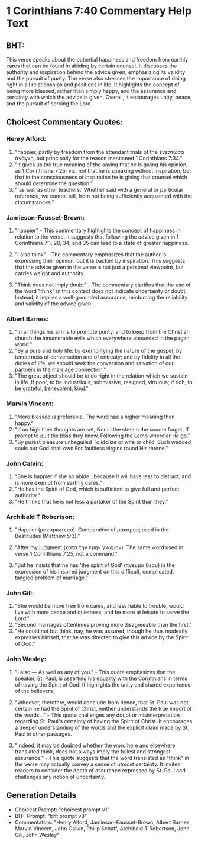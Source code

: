 # 1 Corinthians 7:40 Commentary Help Text

## BHT:
This verse speaks about the potential happiness and freedom from earthly cares that can be found in abiding by certain counsel. It discusses the authority and inspiration behind the advice given, emphasizing its validity and the pursuit of purity. The verse also stresses the importance of doing right in all relationships and positions in life. It highlights the concept of being more blessed, rather than simply happy, and the assurance and certainty with which the advice is given. Overall, it encourages unity, peace, and the pursuit of serving the Lord.

## Choicest Commentary Quotes:
### Henry Alford:
1. "happier, partly by freedom from the attendant trials of the ἐνεστῶσα ἀνάγκη, but principally for the reason mentioned 1 Corinthians 7:34." 
2. "It gives us the true meaning of the saying that he is giving his opinion, as 1 Corinthians 7:25; viz. not that he is speaking without inspiration, but that in the consciousness of inspiration he is giving that counsel which should determine the question."
3. "'as well as other teachers.' Whether said with a general or particular reference, we cannot tell, from not being sufficiently acquainted with the circumstances."

### Jamieson-Fausset-Brown:
1. "happier" - This commentary highlights the concept of happiness in relation to the verse. It suggests that following the advice given in 1 Corinthians 7:1, 28, 34, and 35 can lead to a state of greater happiness.

2. "I also think" - The commentary emphasizes that the author is expressing their opinion, but it is backed by inspiration. This suggests that the advice given in the verse is not just a personal viewpoint, but carries weight and authority.

3. "Think does not imply doubt" - The commentary clarifies that the use of the word "think" in this context does not indicate uncertainty or doubt. Instead, it implies a well-grounded assurance, reinforcing the reliability and validity of the advice given.

### Albert Barnes:
1. "In all things his aim is to promote purity, and to keep from the Christian church the innumerable evils which everywhere abounded in the pagan world." 
2. "By a pure and holy life; by exemplifying the nature of the gospel; by tenderness of conversation and of entreaty; and by fidelity in all the duties of life, we should seek the conversion and salvation of our partners in the marriage connection."
3. "The great object should be to do right in the relation which we sustain in life. If poor, to be industrious, submissive, resigned, virtuous; if rich, to be grateful, benevolent, kind."

### Marvin Vincent:
1. "More blessed is preferable. The word has a higher meaning than happy." 
2. "If on high their thoughts are set, Nor in the stream the source forget, If prompt to quit the bliss they know, Following the Lamb where'er He go."
3. "By purest pleasure unbeguiled To idolize or wife or child: Such wedded souls our God shall own For faultless virgins round His throne."

### John Calvin:
1. "She is happier if she so abide...because it will have less to distract, and is more exempt from earthly cares." 
2. "He has the Spirit of God, which is sufficient to give full and perfect authority." 
3. "He thinks that he is not less a partaker of the Spirit than they."

### Archibald T Robertson:
1. "Happier (μακαριωτερα). Comparative of μακαριος used in the Beatitudes (Matthew 5:3)." 

2. "After my judgment (κατα την εμην γνωμην). The same word used in verse 1 Corinthians 7:25, not a command."

3. "But he insists that he has 'the spirit of God' (πνευμα θεου) in the expression of his inspired judgment on this difficult, complicated, tangled problem of marriage."

### John Gill:
1. "She would be more free from cares, and less liable to trouble, would live with more peace and quietness, and be more at leisure to serve the Lord."
2. "Second marriages oftentimes proving more disagreeable than the first."
3. "He could not but think, nay, he was assured, though he thus modestly expresses himself, that he was directed to give this advice by the Spirit of God."

### John Wesley:
1. "I also — As well as any of you." - This quote emphasizes that the speaker, St. Paul, is asserting his equality with the Corinthians in terms of having the Spirit of God. It highlights the unity and shared experience of the believers.

2. "Whoever, therefore, would conclude from hence, that St. Paul was not certain he had the Spirit of Christ, neither understands the true import of the words..." - This quote challenges any doubt or misinterpretation regarding St. Paul's certainty of having the Spirit of Christ. It encourages a deeper understanding of the words and the explicit claim made by St. Paul in other passages.

3. "Indeed, it may be doubted whether the word here and elsewhere translated think, does not always imply the fullest and strongest assurance." - This quote suggests that the word translated as "think" in the verse may actually convey a sense of utmost certainty. It invites readers to consider the depth of assurance expressed by St. Paul and challenges any notion of uncertainty.


## Generation Details
- Choicest Prompt: "choicest prompt v1"
- BHT Prompt: "bht prompt v3"
- Commentators: "Henry Alford, Jamieson-Fausset-Brown, Albert Barnes, Marvin Vincent, John Calvin, Philip Schaff, Archibald T Robertson, John Gill, John Wesley"
